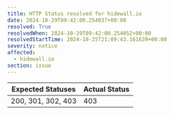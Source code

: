 ```yaml
---
title: HTTP Status resolved for hidewall.io
date: 2024-10-29T09:42:00.254037+00:00
resolved: True
resolvedWhen: 2024-10-29T09:42:00.254052+00:00
resolvedStartTime: 2024-10-25T21:09:43.161639+00:00
severity: notice
affected:
  - hidewall.io
section: issue
---
```


| Expected Statuses | Actual Status  |
|-------------------|----------------|
| 200, 301, 302, 403 | 403 |
